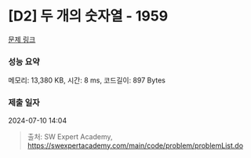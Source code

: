 # [D2] 두 개의 숫자열 - 1959 

[문제 링크](https://swexpertacademy.com/main/code/problem/problemDetail.do?contestProbId=AV5PpoFaAS4DFAUq) 

### 성능 요약

메모리: 13,380 KB, 시간: 8 ms, 코드길이: 897 Bytes

### 제출 일자

2024-07-10 14:04



> 출처: SW Expert Academy, https://swexpertacademy.com/main/code/problem/problemList.do